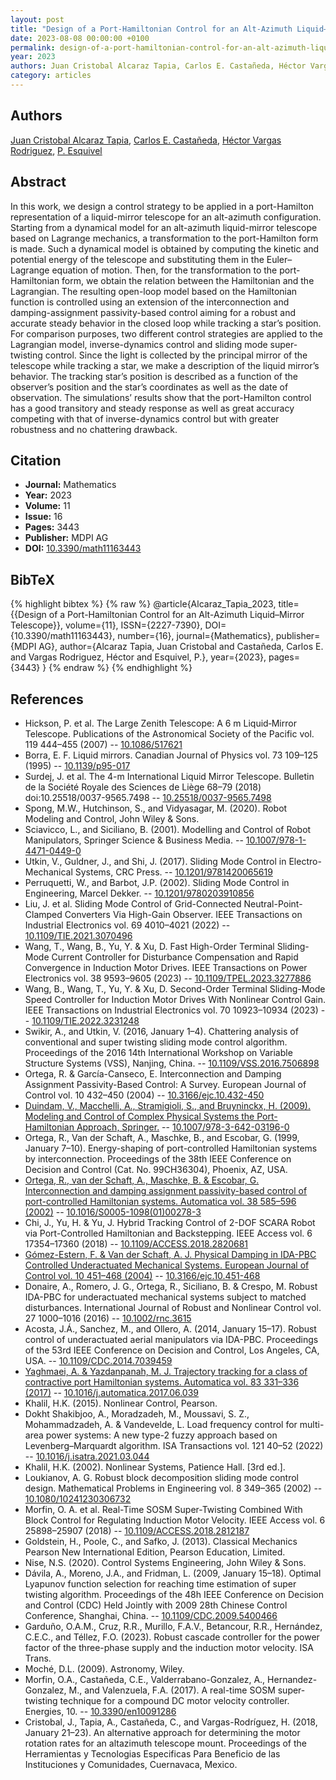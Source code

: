 ```yaml
---
layout: post
title: "Design of a Port-Hamiltonian Control for an Alt-Azimuth Liquid–Mirror Telescope"
date: 2023-08-08 00:00:00 +0100
permalink: design-of-a-port-hamiltonian-control-for-an-alt-azimuth-liquid-mirror-telescope
year: 2023
authors: Juan Cristobal Alcaraz Tapia, Carlos E. Castañeda, Héctor Vargas Rodriguez, P. Esquivel
category: articles
---
```

 
## Authors
[Juan Cristobal Alcaraz Tapia](authors/juan-cristobal-alcaraz-tapia), [Carlos E. Castañeda](authors/carlos-e-castaneda), [Héctor Vargas Rodriguez](authors/hector-vargas-rodriguez), [P. Esquivel](authors/p-esquivel)
 
## Abstract
In this work, we design a control strategy to be applied in a port-Hamilton representation of a liquid-mirror telescope for an alt-azimuth configuration. Starting from a dynamical model for an alt-azimuth liquid-mirror telescope based on Lagrange mechanics, a transformation to the port-Hamilton form is made. Such a dynamical model is obtained by computing the kinetic and potential energy of the telescope and substituting them in the Euler–Lagrange equation of motion. Then, for the transformation to the port-Hamiltonian form, we obtain the relation between the Hamiltonian and the Lagrangian. The resulting open-loop model based on the Hamiltonian function is controlled using an extension of the interconnection and damping-assignment passivity-based control aiming for a robust and accurate steady behavior in the closed loop while tracking a star’s position. For comparison purposes, two different control strategies are applied to the Lagrangian model, inverse-dynamics control and sliding mode super-twisting control. Since the light is collected by the principal mirror of the telescope while tracking a star, we make a description of the liquid mirror’s behavior. The tracking star’s position is described as a function of the observer’s position and the star’s coordinates as well as the date of observation. The simulations’ results show that the port-Hamilton control has a good transitory and steady response as well as great accuracy competing with that of inverse-dynamics control but with greater robustness and no chattering drawback.
 
## Citation
- **Journal:** Mathematics
- **Year:** 2023
- **Volume:** 11
- **Issue:** 16
- **Pages:** 3443
- **Publisher:** MDPI AG
- **DOI:** [10.3390/math11163443](https://doi.org/10.3390/math11163443)
 
## BibTeX
{% highlight bibtex %}
{% raw %}
@article{Alcaraz_Tapia_2023,
  title={{Design of a Port-Hamiltonian Control for an Alt-Azimuth Liquid–Mirror Telescope}},
  volume={11},
  ISSN={2227-7390},
  DOI={10.3390/math11163443},
  number={16},
  journal={Mathematics},
  publisher={MDPI AG},
  author={Alcaraz Tapia, Juan Cristobal and Castañeda, Carlos E. and Vargas Rodriguez, Héctor and Esquivel, P.},
  year={2023},
  pages={3443}
}
{% endraw %}
{% endhighlight %}
 
## References
- Hickson, P. et al. The Large Zenith Telescope: A 6 m Liquid‐Mirror Telescope. Publications of the Astronomical Society of the Pacific vol. 119 444–455 (2007) -- [10.1086/517621](https://doi.org/10.1086/517621)
- Borra, E. F. Liquid mirrors. Canadian Journal of Physics vol. 73 109–125 (1995) -- [10.1139/p95-017](https://doi.org/10.1139/p95-017)
- Surdej, J. et al. The 4-m International Liquid Mirror Telescope. Bulletin de la Société Royale des Sciences de Liège 68–79 (2018) doi:10.25518/0037-9565.7498 -- [10.25518/0037-9565.7498](https://doi.org/10.25518/0037-9565.7498)
- Spong, M.W., Hutchinson, S., and Vidyasagar, M. (2020). Robot Modeling and Control, John Wiley & Sons.
- Sciavicco, L., and Siciliano, B. (2001). Modelling and Control of Robot Manipulators, Springer Science & Business Media. -- [10.1007/978-1-4471-0449-0](https://doi.org/10.1007/978-1-4471-0449-0)
- Utkin, V., Guldner, J., and Shi, J. (2017). Sliding Mode Control in Electro-Mechanical Systems, CRC Press. -- [10.1201/9781420065619](https://doi.org/10.1201/9781420065619)
- Perruquetti, W., and Barbot, J.P. (2002). Sliding Mode Control in Engineering, Marcel Dekker. -- [10.1201/9780203910856](https://doi.org/10.1201/9780203910856)
- Liu, J. et al. Sliding Mode Control of Grid-Connected Neutral-Point-Clamped Converters Via High-Gain Observer. IEEE Transactions on Industrial Electronics vol. 69 4010–4021 (2022) -- [10.1109/TIE.2021.3070496](https://doi.org/10.1109/TIE.2021.3070496)
- Wang, T., Wang, B., Yu, Y. & Xu, D. Fast High-Order Terminal Sliding-Mode Current Controller for Disturbance Compensation and Rapid Convergence in Induction Motor Drives. IEEE Transactions on Power Electronics vol. 38 9593–9605 (2023) -- [10.1109/TPEL.2023.3277886](https://doi.org/10.1109/TPEL.2023.3277886)
- Wang, B., Wang, T., Yu, Y. & Xu, D. Second-Order Terminal Sliding-Mode Speed Controller for Induction Motor Drives With Nonlinear Control Gain. IEEE Transactions on Industrial Electronics vol. 70 10923–10934 (2023) -- [10.1109/TIE.2022.3231248](https://doi.org/10.1109/TIE.2022.3231248)
- Swikir, A., and Utkin, V. (2016, January 1–4). Chattering analysis of conventional and super twisting sliding mode control algorithm. Proceedings of the 2016 14th International Workshop on Variable Structure Systems (VSS), Nanjing, China. -- [10.1109/VSS.2016.7506898](https://doi.org/10.1109/VSS.2016.7506898)
- Ortega, R. & García-Canseco, E. Interconnection and Damping Assignment Passivity-Based Control: A Survey. European Journal of Control vol. 10 432–450 (2004) -- [10.3166/ejc.10.432-450](https://doi.org/10.3166/ejc.10.432-450)
- [Duindam, V., Macchelli, A., Stramigioli, S., and Bruyninckx, H. (2009). Modeling and Control of Complex Physical Systems the Port-Hamiltonian Approach, Springer.](modeling-and-control-of-complex-physical-systems) -- [10.1007/978-3-642-03196-0](https://doi.org/10.1007/978-3-642-03196-0)
- Ortega, R., Van der Schaft, A., Maschke, B., and Escobar, G. (1999, January 7–10). Energy-shaping of port-controlled Hamiltonian systems by interconnection. Proceedings of the 38th IEEE Conference on Decision and Control (Cat. No. 99CH36304), Phoenix, AZ, USA.
- [Ortega, R., van der Schaft, A., Maschke, B. & Escobar, G. Interconnection and damping assignment passivity-based control of port-controlled Hamiltonian systems. Automatica vol. 38 585–596 (2002)](interconnection-and-damping-assignment-passivity-based-control-of-port-controlled-hamiltonian-systems) -- [10.1016/S0005-1098(01)00278-3](https://doi.org/10.1016/S0005-1098(01)00278-3)
- Chi, J., Yu, H. & Yu, J. Hybrid Tracking Control of 2-DOF SCARA Robot via Port-Controlled Hamiltonian and Backstepping. IEEE Access vol. 6 17354–17360 (2018) -- [10.1109/ACCESS.2018.2820681](https://doi.org/10.1109/ACCESS.2018.2820681)
- [Gómez-Estern, F. & Van der Schaft, A. J. Physical Damping in IDA-PBC Controlled Underactuated Mechanical Systems. European Journal of Control vol. 10 451–468 (2004)](physical-damping-in-ida-pbc-controlled-underactuated-mechanical-systems) -- [10.3166/ejc.10.451-468](https://doi.org/10.3166/ejc.10.451-468)
- Donaire, A., Romero, J. G., Ortega, R., Siciliano, B. & Crespo, M. Robust IDA-PBC for underactuated mechanical systems subject to matched disturbances. International Journal of Robust and Nonlinear Control vol. 27 1000–1016 (2016) -- [10.1002/rnc.3615](https://doi.org/10.1002/rnc.3615)
- Acosta, J.Á., Sanchez, M., and Ollero, A. (2014, January 15–17). Robust control of underactuated aerial manipulators via IDA-PBC. Proceedings of the 53rd IEEE Conference on Decision and Control, Los Angeles, CA, USA. -- [10.1109/CDC.2014.7039459](https://doi.org/10.1109/CDC.2014.7039459)
- [Yaghmaei, A. & Yazdanpanah, M. J. Trajectory tracking for a class of contractive port Hamiltonian systems. Automatica vol. 83 331–336 (2017)](trajectory-tracking-for-a-class-of-contractive-port-hamiltonian-systems) -- [10.1016/j.automatica.2017.06.039](https://doi.org/10.1016/j.automatica.2017.06.039)
- Khalil, H.K. (2015). Nonlinear Control, Pearson.
- Dokht Shakibjoo, A., Moradzadeh, M., Moussavi, S. Z., Mohammadzadeh, A. & Vandevelde, L. Load frequency control for multi-area power systems: A new type-2 fuzzy approach based on Levenberg–Marquardt algorithm. ISA Transactions vol. 121 40–52 (2022) -- [10.1016/j.isatra.2021.03.044](https://doi.org/10.1016/j.isatra.2021.03.044)
- Khalil, H.K. (2002). Nonlinear Systems, Patience Hall. [3rd ed.].
- Loukianov, A. G. Robust block decomposition sliding mode control design. Mathematical Problems in Engineering vol. 8 349–365 (2002) -- [10.1080/10241230306732](https://doi.org/10.1080/10241230306732)
- Morfin, O. A. et al. Real-Time SOSM Super-Twisting Combined With Block Control for Regulating Induction Motor Velocity. IEEE Access vol. 6 25898–25907 (2018) -- [10.1109/ACCESS.2018.2812187](https://doi.org/10.1109/ACCESS.2018.2812187)
- Goldstein, H., Poole, C., and Safko, J. (2013). Classical Mechanics Pearson New International Edition, Pearson Education, Limited.
- Nise, N.S. (2020). Control Systems Engineering, John Wiley & Sons.
- Dávila, A., Moreno, J.A., and Fridman, L. (2009, January 15–18). Optimal Lyapunov function selection for reaching time estimation of super twisting algorithm. Proceedings of the 48h IEEE Conference on Decision and Control (CDC) Held Jointly with 2009 28th Chinese Control Conference, Shanghai, China. -- [10.1109/CDC.2009.5400466](https://doi.org/10.1109/CDC.2009.5400466)
- Garduño, O.A.M., Cruz, R.R., Murillo, F.A.V., Betancour, R.R., Hernández, C.E.C., and Téllez, F.O. (2023). Robust cascade controller for the power factor of the three-phase supply and the induction motor velocity. ISA Trans.
- Moché, D.L. (2009). Astronomy, Wiley.
- Morfin, O.A., Castañeda, C.E., Valderrabano-Gonzalez, A., Hernandez-Gonzalez, M., and Valenzuela, F.A. (2017). A real-time SOSM super-twisting technique for a compound DC motor velocity controller. Energies, 10. -- [10.3390/en10091286](https://doi.org/10.3390/en10091286)
- Cristobal, J., Tapia, A., Castañeda, C., and Vargas-Rodríguez, H. (2018, January 21–23). An alternative approach for determining the motor rotation rates for an altazimuth telescope mount. Proceedings of the Herramientas y Tecnologias Especificas Para Beneficio de las Instituciones y Comunidades, Cuernavaca, Mexico.

